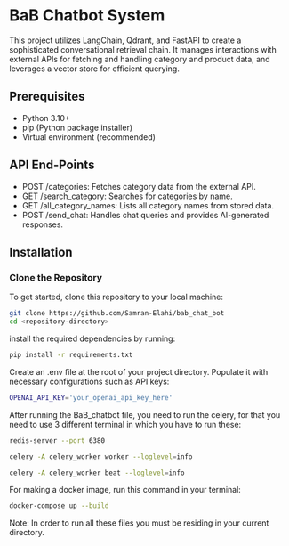 # BaB Chatbot System

This project utilizes LangChain, Qdrant, and FastAPI to create a sophisticated conversational retrieval chain. It manages interactions with external APIs for fetching and handling category and product data, and leverages a vector store for efficient querying.

## Prerequisites

- Python 3.10+
- pip (Python package installer)
- Virtual environment (recommended)

## API End-Points

- POST /categories: Fetches category data from the external API.
- GET /search_category: Searches for categories by name.
- GET /all_category_names: Lists all category names from stored data.
- POST /send_chat: Handles chat queries and provides AI-generated responses.

## Installation

### Clone the Repository

To get started, clone this repository to your local machine:

```bash
git clone https://github.com/Samran-Elahi/bab_chat_bot
cd <repository-directory>
```
install the required dependencies by running:
```bash
pip install -r requirements.txt
```

Create an .env file at the root of your project directory. Populate it with necessary configurations such as API keys:

```bash
OPENAI_API_KEY='your_openai_api_key_here'
```
After running the BaB_chatbot file, you need to run the celery, for that you need to use 3 different terminal in which you have to run these:

```bash
redis-server --port 6380
```
```bash
celery -A celery_worker worker --loglevel=info
```
```bash
celery -A celery_worker beat --loglevel=info

```
For making a docker image, run this command in your terminal:
```bash
docker-compose up --build
```
Note: In order to run all these files you must be residing in your current directory.







